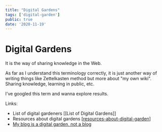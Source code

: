```yaml
---
title: "Digital Gardens"
tags: ['digital-garden']
public: true
date: '2020-11-19'
---
```


# Digital Gardens

It is the way of sharing knowledge in the Web.

As far as I understand this terminology correctly, it is just another way of writing things like Zettelkasten method but more about "my own wiki". Sharing knowledge, learning in public, etc.

I've googled this term and wanna explore results.

Links:

- List of digital gardeners [[List of Digital Gardens]]
- Resources about digital gardens [[resources-about-digital-garden]]
- [My blog is a digital garden, not a blog](https://joelhooks.com/digital-garden)

[//begin]: # "Autogenerated link references for markdown compatibility"
[list-of-digital-gardeners]: list-of-digital-gardeners "List of Digital Gardeners"
[resources-about-digital-garden]: resources-about-digital-garden "Resources about Digital Garden"
[//end]: # "Autogenerated link references"